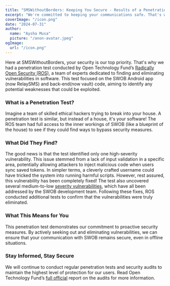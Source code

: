 ```yaml
---
title: "SMSWithoutBorders: Keeping You Secure - Results of a Penetration Test"
excerpt: "We're committed to keeping your communications safe. That's why we had a rigorous penetration test conducted by Radically Open Security (ROS). While we found and fixed a few vulnerabilities, the good news is that your data is secure with RelaySMS"
coverImage: "/icon.png"
date: "2024-07-31"
author:
  name: "Aysha Musa"
  picture: "/anon-avatar.jpeg"
ogImage:
  url: "/icon.png"
---
```


Here at SMSWithoutBorders, your security is our top priority. That's why we had a penetration test conducted by Open Technology Fund’s  [Radically Open Security (ROS)](https://www.radicallyopensecurity.com/), a team of experts dedicated to finding and eliminating vulnerabilities in software. This test focused on the SWOB Android app (now RelaySMS) and back-end(now vault) code, aiming to identify any potential weaknesses that could be exploited.


### What is a Penetration Test?

Imagine a team of skilled ethical hackers trying to break into your house. A penetration test is similar, but instead of a house, it's your software! The ROS team had full access to the inner workings of SWOB (like a blueprint of the house) to see if they could find ways to bypass security measures.

### What Did They Find?

The good news is that the test identified only one high-severity vulnerability. This issue stemmed from a lack of input validation in a specific area, potentially allowing attackers to inject malicious code when users sync saved tokens. In simpler terms, a cleverly crafted username could have tricked the system into running harmful scripts. However, rest assured, this vulnerability has been completely fixed!
The test also uncovered several medium-to-low [severity vulnerabilities](https://www.opentech.fund/wp-content/uploads/2023/06/ROS-pentest-report-SMS-without-borders-May-2023.pdf#%5B%7B%22num%22%3A226%2C%22gen%22%3A0%7D%2C%7B%22name%22%3A%22XYZ%22%7D%2C56.692%2C427.173%2Cnull%5D), which have all been addressed by the SWOB development team. Following these fixes, ROS conducted additional tests to confirm that the vulnerabilities were truly eliminated.


### What This Means for You

This penetration test demonstrates our commitment to proactive security measures. By actively seeking out and eliminating vulnerabilities, we can ensure that your communication with SWOB remains secure, even in offline situations.

### Stay Informed, Stay Secure

We will continue to conduct regular penetration tests and security audits to maintain the highest level of protection for our users. Read Open Technology Fund’s [full official](https://www.opentech.fund/wp-content/uploads/2023/06/ROS-pentest-report-SMS-without-borders-May-2023.pdf) report on the audits for more information.

